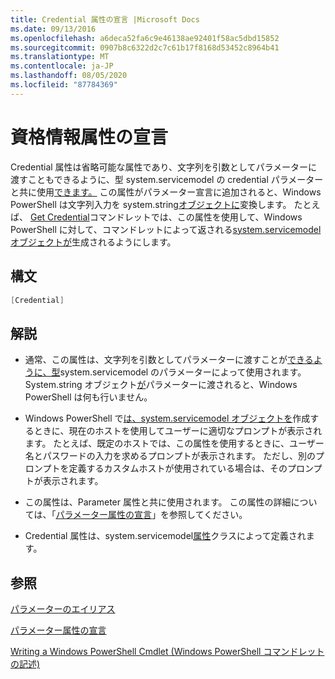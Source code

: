 ```yaml
---
title: Credential 属性の宣言 |Microsoft Docs
ms.date: 09/13/2016
ms.openlocfilehash: a6deca52fa6c9e46138ae92401f58ac5dbd15852
ms.sourcegitcommit: 0907b8c6322d2c7c61b17f8168d53452c8964b41
ms.translationtype: MT
ms.contentlocale: ja-JP
ms.lasthandoff: 08/05/2020
ms.locfileid: "87784369"
---
```

# <a name="credential-attribute-declaration"></a>資格情報属性の宣言

Credential 属性は省略可能な属性であり、文字列を引数としてパラメーターに渡すこともできるように、型 system.servicemodel の credential パラメーターと共に使用[できます。](/dotnet/api/System.Management.Automation.PSCredential) この属性がパラメーター宣言に追加されると、Windows PowerShell は文字列入力を system.string[オブジェクトに](/dotnet/api/System.Management.Automation.PSCredential)変換します。 たとえば、 [Get Credential](/powershell/module/Microsoft.PowerShell.Security/Get-Credential)コマンドレットでは、この属性を使用して、Windows PowerShell に対して、コマンドレットによって返される[system.servicemodel オブジェクトが](/dotnet/api/System.Management.Automation.PSCredential)生成されるようにします。

## <a name="syntax"></a>構文

```csharp
[Credential]
```

## <a name="remarks"></a>解説

- 通常、この属性は、文字列を引数としてパラメーターに渡すことが[できるように、型](/dotnet/api/System.Management.Automation.PSCredential)system.servicemodel のパラメーターによって使用されます。 System.string オブジェクト[が](/dotnet/api/System.Management.Automation.PSCredential)パラメーターに渡されると、Windows PowerShell は何も行いません。

- Windows PowerShell で[は、system.servicemodel オブジェクトを](/dotnet/api/System.Management.Automation.PSCredential)作成するときに、現在のホストを使用してユーザーに適切なプロンプトが表示されます。 たとえば、既定のホストでは、この属性を使用するときに、ユーザー名とパスワードの入力を求めるプロンプトが表示されます。 ただし、別のプロンプトを定義するカスタムホストが使用されている場合は、そのプロンプトが表示されます。

- この属性は、Parameter 属性と共に使用されます。 この属性の詳細については、「[パラメーター属性の宣言](./parameter-attribute-declaration.md)」を参照してください。

- Credential 属性は、system.servicemodel[属性](/dotnet/api/System.Management.Automation.CredentialAttribute)クラスによって定義されます。

## <a name="see-also"></a>参照

[パラメーターのエイリアス](./parameter-aliases.md)

[パラメーター属性の宣言](./parameter-attribute-declaration.md)

[Writing a Windows PowerShell Cmdlet (Windows PowerShell コマンドレットの記述)](./writing-a-windows-powershell-cmdlet.md)
